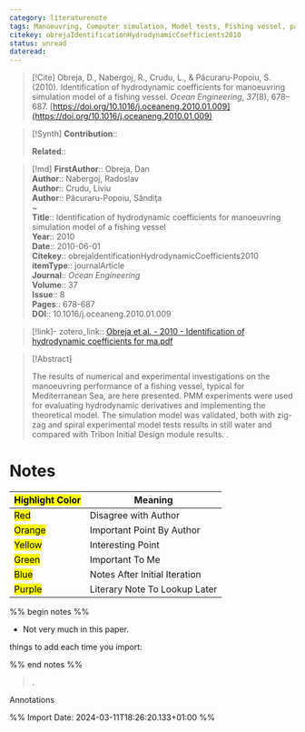```yaml
---
category: literaturenote
tags: Manoeuvring, Computer simulation, Model tests, Fishing vessel, paper4
citekey: obrejaIdentificationHydrodynamicCoefficients2010
status: unread
dateread:
---
```


> [!Cite]
> Obreja, D., Nabergoj, R., Crudu, L., & Păcuraru-Popoiu, S. (2010). Identification of hydrodynamic coefficients for manoeuvring simulation model of a fishing vessel. _Ocean Engineering_, _37_(8), 678–687. [https://doi.org/10.1016/j.oceaneng.2010.01.009](https://doi.org/10.1016/j.oceaneng.2010.01.009)

>[!Synth]
>**Contribution**:: 
>
>**Related**:: 
>

>[!md]
> **FirstAuthor**:: Obreja, Dan  
> **Author**:: Nabergoj, Radoslav  
> **Author**:: Crudu, Liviu  
> **Author**:: Păcuraru-Popoiu, Săndiţa  
~    
> **Title**:: Identification of hydrodynamic coefficients for manoeuvring simulation model of a fishing vessel  
> **Year**:: 2010  
> **Date**:: 2010-06-01  
> **Citekey**:: obrejaIdentificationHydrodynamicCoefficients2010  
> **itemType**:: journalArticle  
> **Journal**:: *Ocean Engineering*  
> **Volume**:: 37  
> **Issue**:: 8   
> **Pages**:: 678-687  
> **DOI**:: 10.1016/j.oceaneng.2010.01.009    

> [!link]-
> zotero_link:: [Obreja et al. - 2010 - Identification of hydrodynamic coefficients for ma.pdf](zotero://select/library/items/NL23N7YA)


> [!Abstract]
>
> The results of numerical and experimental investigations on the manoeuvring performance of a fishing vessel, typical for Mediterranean Sea, are here presented. PMM experiments were used for evaluating hydrodynamic derivatives and implementing the theoretical model. The simulation model was validated, both with zig-zag and spiral experimental model tests results in still water and compared with Tribon Initial Design module results.
>.
> 
# Notes

| <mark class="hltr-grey">Highlight Color</mark> | Meaning                       |
| ---------------------------------------------- | ----------------------------- |
| <mark class="hltr-red">Red</mark>              | Disagree with Author          |
| <mark class="hltr-orange">Orange</mark>        | Important Point By Author     |
| <mark class="hltr-yellow">Yellow</mark>        | Interesting Point             |
| <mark class="hltr-green">Green</mark>          | Important To Me               |
| <mark class="hltr-blue">Blue</mark>            | Notes After Initial Iteration |
| <mark class="hltr-purple">Purple</mark>        | Literary Note To Lookup Later |

%% begin notes %%
- Not very much in this paper.

things to add each time you import:

%% end notes %%

>.
 
 Annotations


%% Import Date: 2024-03-11T18:26:20.133+01:00 %%
